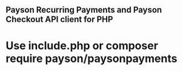 ## Payson Recurring Payments and Payson Checkout API client for PHP

# Use include.php or composer require payson/paysonpayments

